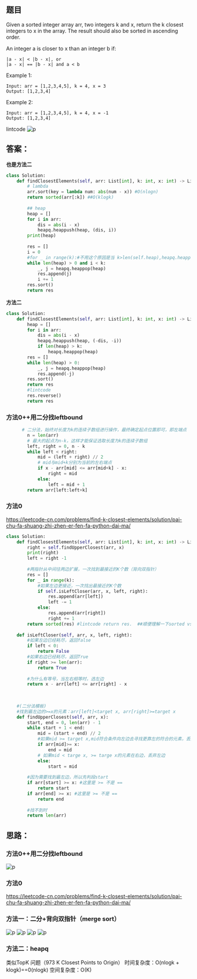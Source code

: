 ## 题目
Given a sorted integer array arr, two integers k and x, return the k closest integers to x in the array. The result should also be sorted in ascending order.

An integer a is closer to x than an integer b if:
```
|a - x| < |b - x|, or
|a - x| == |b - x| and a < b
 ```

Example 1:
```
Input: arr = [1,2,3,4,5], k = 4, x = 3
Output: [1,2,3,4]
```
Example 2:
```
Input: arr = [1,2,3,4,5], k = 4, x = -1
Output: [1,2,3,4]
```
lintcode
![p](https://github.com/SSRRBB/Leetcode/blob/main/Images/50.png)


## 答案：
**也是方法二**
```python
class Solution:
    def findClosestElements(self, arr: List[int], k: int, x: int) -> List[int]:
        # lambda
        arr.sort(key = lambda num: abs(num - x)) #O(nlogn)
        return sorted(arr[:k]) ##O(klogk)
        
        ## heap
        heap = []
        for i in arr:
            dis = abs(i - x)
            heapq.heappush(heap, (dis, i))
        print(heap)
        
        res = []
        i = 0
        #for _ in range(k):#不用这个原因是当 k>len(self.heap),heapq.heappop会Index error
        while len(heap) > 0 and i < k:
            _, j = heapq.heappop(heap)
            res.append(j)
            i += 1
        res.sort()
        return res

```
**方法二**
```python
class Solution:
    def findClosestElements(self, arr: List[int], k: int, x: int) -> List[int]:
        heap = []
        for i in arr:
            dis = abs(i - x)
            heapq.heappush(heap, (-dis, -i))
            if len(heap) > k:
                heapq.heappop(heap)
        res = []
        while len(heap) > 0:
            _, j = heapq.heappop(heap)
            res.append(-j)
        res.sort()
        return res
        #lintcode
        res.reverse()
        return res

```
### 方法0++用二分找leftbound
```python
      # 二分法，始终对长度为k的连续子数组进行操作，最终确定起点位置即可，即左端点
        n = len(arr)
        # 最大的起点为n-k，这样才能保证选取长度为k的连续子数组
        left, right = 0, n - k
        while left < right:
            mid = (left + right) // 2
            # mid与mid+k分别为当前的左右端点
            if x - arr[mid] <= arr[mid+k] - x:
                right = mid
            else:
                left = mid + 1
        return arr[left:left+k]
```
###  方法0

https://leetcode-cn.com/problems/find-k-closest-elements/solution/pai-chu-fa-shuang-zhi-zhen-er-fen-fa-python-dai-ma/

```python
class Solution:
    def findClosestElements(self, arr: List[int], k: int, x: int) -> List[int]:
        right = self.findUpperClosest(arr, x)
        print(right)
        left = right -1
        
        #两指针从中间往两边扩展，一次找到最接近的K个数（背向双指针）
        res = []
        for _ in range(k):
            #如果左边更接近，一次找出最接近的K个数
            if self.isLeftCloser(arr, x, left, right):
                res.append(arr[left])
                left -= 1
            else:
                res.append(arr[right])
                right += 1
        return sorted(res) #lintcode return res.  ##顺便理解一下sorted vs sort
    
    def isLeftCloser(self, arr, x, left, right):
        #如果左边已经耗尽，返回false
        if left < 0:
            return False
        #如果右边已经耗尽，返回True
        if right >= len(arr):
            return True
        
        #为什么有等号，当左右相等时，选左边
        return x - arr[left] <= arr[right] - x
    
        
     
    #(二分法模板)
    #找到最左边的>=x的元素：arr[left]<target x, arr[right]>=target x
    def findUpperClosest(self, arr, x):
        start, end = 0, len(arr) - 1
        while start + 1 < end:
            mid = (start + end) // 2
            #如果mid >= target x,mid符合条件向左边去寻找更靠左的符合的元素，丢弃右边
            if arr[mid]>= x:
                end = mid
            # 如果mid < targe x, >= targe x的元素在右边，丢弃左边
            else:
                start = mid
            
        #因为需要找到最左边，所以先判段start
        if arr[start] >= x: #这里是 >= 不是 ==
            return start
        if arr[end] >= x: #这里是 >= 不是 ==
            return end
        
        #找不到时
        return len(arr)
```               
                

## 思路：

### 方法0++用二分找leftbound
![p](https://github.com/SSRRBB/Leetcode/blob/main/Images/410.png)

###  方法0



https://leetcode-cn.com/problems/find-k-closest-elements/solution/pai-chu-fa-shuang-zhi-zhen-er-fen-fa-python-dai-ma/
###  方法一：二分+背向双指针（merge sort）
![p](https://github.com/SSRRBB/Leetcode/blob/main/Images/51.png)
![p](https://github.com/SSRRBB/Leetcode/blob/main/Images/52.png)
![p](https://github.com/SSRRBB/Leetcode/blob/main/Images/53.png)
![p](https://github.com/SSRRBB/Leetcode/blob/main/Images/54.png)

### 方法二：heapq
类似TopK 问题（973 K Closest Points to Origin）
时间复杂度：O(nlogk + klogk)==0(nlogk)
空间复杂度：O(K)
        
